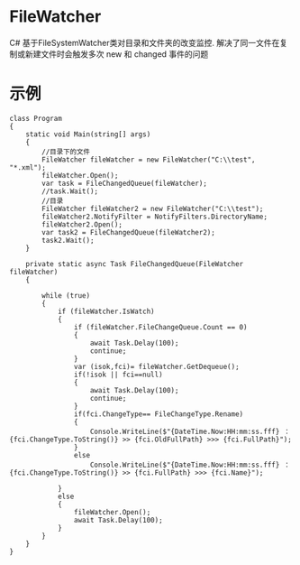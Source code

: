# FileWatcher
C# 基于FileSystemWatcher类对目录和文件夹的改变监控.
解决了同一文件在复制或新建文件时会触发多次 new 和 changed 事件的问题
# 示例
    class Program
    {
        static void Main(string[] args)
        {
            //目录下的文件
            FileWatcher fileWatcher = new FileWatcher("C:\\test", "*.xml");
            fileWatcher.Open();
            var task = FileChangedQueue(fileWatcher);
            //task.Wait();
            //目录
            FileWatcher fileWatcher2 = new FileWatcher("C:\\test");
            fileWatcher2.NotifyFilter = NotifyFilters.DirectoryName;
            fileWatcher2.Open();
            var task2 = FileChangedQueue(fileWatcher2);
            task2.Wait();
        }

        private static async Task FileChangedQueue(FileWatcher fileWatcher)
        {
             
            while (true)
            {
                if (fileWatcher.IsWatch)
                {
                    if (fileWatcher.FileChangeQueue.Count == 0)
                    {
                        await Task.Delay(100);
                        continue;
                    }
                    var (isok,fci)= fileWatcher.GetDequeue();
                    if(!isok || fci==null)
                    {
                        await Task.Delay(100);
                        continue;
                    }
                    if(fci.ChangeType== FileChangeType.Rename)
                    {
                        Console.WriteLine($"{DateTime.Now:HH:mm:ss.fff} ：{fci.ChangeType.ToString()} >> {fci.OldFullPath} >>> {fci.FullPath}");
                    }
                    else
                        Console.WriteLine($"{DateTime.Now:HH:mm:ss.fff} ：{fci.ChangeType.ToString()} >> {fci.FullPath} >>> {fci.Name}");

                }
                else
                {
                    fileWatcher.Open();
                    await Task.Delay(100);
                }
            }
        }
    }
